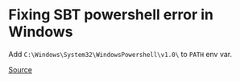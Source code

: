 # Fixing SBT powershell error in Windows

Add `C:\Windows\System32\WindowsPowershell\v1.0\` to `PATH` env var.

[Source](https://stackoverflow.com/questions/59704607/error-when-importing-sbt-project-due-to-powershell-exe-missing)
